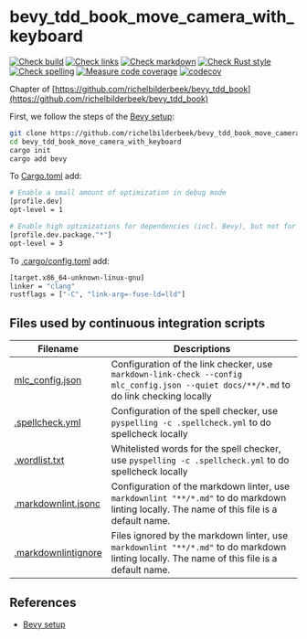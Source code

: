 # bevy_tdd_book_move_camera_with_keyboard

[![Check build](https://github.com/richelbilderbeek/bevy_tdd_book_move_camera_with_keyboard/actions/workflows/check_build.yaml/badge.svg?branch=master)](https://github.com/richelbilderbeek/bevy_tdd_book_move_camera_with_keyboard/actions/workflows/check_build.yaml)
[![Check links](https://github.com/richelbilderbeek/bevy_tdd_book_move_camera_with_keyboard/actions/workflows/check_links.yaml/badge.svg?branch=master)](https://github.com/richelbilderbeek/bevy_tdd_book_move_camera_with_keyboard/actions/workflows/check_links.yaml)
[![Check markdown](https://github.com/richelbilderbeek/bevy_tdd_book_move_camera_with_keyboard/actions/workflows/check_markdown.yaml/badge.svg?branch=master)](https://github.com/richelbilderbeek/bevy_tdd_book_move_camera_with_keyboard/actions/workflows/check_markdown.yaml)
[![Check Rust style](https://github.com/richelbilderbeek/bevy_tdd_book_move_camera_with_keyboard/actions/workflows/check_rust_style.yaml/badge.svg?branch=master)](https://github.com/richelbilderbeek/bevy_tdd_book_move_camera_with_keyboard/actions/workflows/check_rust_style.yaml)
[![Check spelling](https://github.com/richelbilderbeek/bevy_tdd_book_move_camera_with_keyboard/actions/workflows/check_spelling.yaml/badge.svg?branch=master)](https://github.com/richelbilderbeek/bevy_tdd_book_move_camera_with_keyboard/actions/workflows/check_spelling.yaml)
[![Measure code coverage](https://github.com/richelbilderbeek/bevy_tdd_book_move_camera_with_keyboard/actions/workflows/measure_codecov.yaml/badge.svg?branch=master)](https://github.com/richelbilderbeek/bevy_tdd_book_move_camera_with_keyboard/actions/workflows/measure_codecov.yaml)
[![codecov](https://codecov.io/gh/richelbilderbeek/bevy_tdd_book_move_camera_with_keyboard/graph/badge.svg?token=XAVFZYDQKZ)](https://codecov.io/gh/richelbilderbeek/bevy_tdd_book_move_camera_with_keyboard)

Chapter of [https://github.com/richelbilderbeek/bevy_tdd_book](https://github.com/richelbilderbeek/bevy_tdd_book)

First, we follow the steps of the [Bevy setup](https://bevyengine.org/learn/quick-start/getting-started/setup/):

```bash
git clone https://github.com/richelbilderbeek/bevy_tdd_book_move_camera_with_keyboard
cd bevy_tdd_book_move_camera_with_keyboard
cargo init
cargo add bevy
```

To [Cargo.toml](Cargo.toml) add:

```bash
# Enable a small amount of optimization in debug mode
[profile.dev]
opt-level = 1

# Enable high optimizations for dependencies (incl. Bevy), but not for our code:
[profile.dev.package."*"]
opt-level = 3
```

To [.cargo/config.toml](.cargo/config.toml) add:

```bash
[target.x86_64-unknown-linux-gnu]
linker = "clang"
rustflags = ["-C", "link-arg=-fuse-ld=lld"]
```

## Files used by continuous integration scripts

Filename                                  |Descriptions
------------------------------------------|--------------------------------------------------------------------------------------------------------------------------------------
[mlc_config.json](mlc_config.json)        |Configuration of the link checker, use `markdown-link-check --config mlc_config.json --quiet docs/**/*.md` to do link checking locally
[.spellcheck.yml](.spellcheck.yml)        |Configuration of the spell checker, use `pyspelling -c .spellcheck.yml` to do spellcheck locally
[.wordlist.txt](.wordlist.txt)            |Whitelisted words for the spell checker, use `pyspelling -c .spellcheck.yml` to do spellcheck locally
[.markdownlint.jsonc](.markdownlint.jsonc)|Configuration of the markdown linter, use `markdownlint "**/*.md"` to do markdown linting locally. The name of this file is a default name.
[.markdownlintignore](.markdownlintignore)|Files ignored by the markdown linter, use `markdownlint "**/*.md"` to do markdown linting locally. The name of this file is a default name.

## References

* [Bevy setup](https://bevyengine.org/learn/quick-start/getting-started/setup/)
